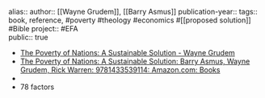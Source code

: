 alias::
author:: [[Wayne Grudem]], [[Barry Asmus]] 
publication-year::
tags:: book, reference, #poverty #theology #economics #[[proposed solution]] #Bible 
project:: #EFA  
public:: true

- [The Poverty of Nations: A Sustainable Solution - Wayne Grudem](https://www.waynegrudem.com/the-poverty-of-nations-a-sustainable-solution)
- [The Poverty of Nations: A Sustainable Solution: Barry Asmus, Wayne Grudem, Rick Warren: 9781433539114: Amazon.com: Books](https://www.amazon.com/Poverty-Nations-Sustainable-Solution/dp/143353911X)
-
- 78 factors
